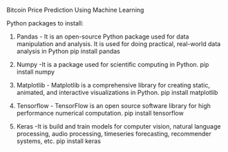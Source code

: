 Bitcoin Price Prediction Using Machine Learning

Python packages to install:
1. Pandas - It is an open-source Python package used for data manipulation and analysis. It is used for doing practical, real-world data analysis in Python
pip install pandas

2. Numpy -It is a package used for scientific computing in Python.
pip install numpy

3. Matplotlib - Matplotlib is a comprehensive library for creating static, animated, and interactive visualizations in Python.
pip install matplotlib

4. Tensorflow - TensorFlow is an open source software library for high performance numerical computation.
pip install tensorflow

5. Keras -It is build and train models for computer vision, natural language processing, audio processing, timeseries forecasting, recommender systems, etc.
pip install keras

